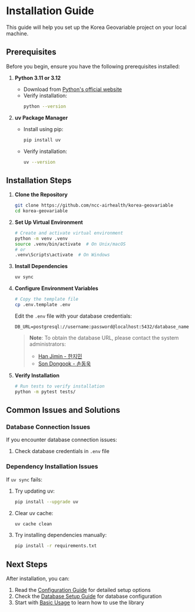 # Installation Guide

This guide will help you set up the Korea Geovariable project on your local machine.

## Prerequisites

Before you begin, ensure you have the following prerequisites installed:

1. **Python 3.11 or 3.12**
   - Download from [Python's official website](https://www.python.org/downloads/)
   - Verify installation:
     ```bash
     python --version
     ```

2. **uv Package Manager**
   - Install using pip:
     ```bash
     pip install uv
     ```
   - Verify installation:
     ```bash
     uv --version
     ```

## Installation Steps

1. **Clone the Repository**
   ```bash
   git clone https://github.com/ncc-airhealth/korea-geovariable
   cd korea-geovariable
   ```

2. **Set Up Virtual Environment**
   ```bash
   # Create and activate virtual environment
   python -m venv .venv
   source .venv/bin/activate  # On Unix/macOS
   # or
   .venv\Scripts\activate  # On Windows
   ```

3. **Install Dependencies**
   ```bash
   uv sync
   ```

4. **Configure Environment Variables**
   ```bash
   # Copy the template file
   cp .env.template .env
   ```

   Edit the `.env` file with your database credentials:
   ```env
   DB_URL=postgresql://username:password@localhost:5432/database_name
   ```

   > **Note**: To obtain the database URL, please contact the system administrators:
   >
   > - [Han Jimin - 한지민](mailto:hangm0101@ncc.re.kr)
   > - [Son Dongook - 손동욱](mailto:d@dou.so)


5. **Verify Installation**
   ```bash
   # Run tests to verify installation
   python -m pytest tests/
   ```

## Common Issues and Solutions

### Database Connection Issues

If you encounter database connection issues:

1. Check database credentials in `.env` file

### Dependency Installation Issues

If `uv sync` fails:

1. Try updating uv:
   ```bash
   pip install --upgrade uv
   ```

2. Clear uv cache:
   ```bash
   uv cache clean
   ```

3. Try installing dependencies manually:
   ```bash
   pip install -r requirements.txt
   ```

## Next Steps

After installation, you can:

1. Read the [Configuration Guide](configuration.md) for detailed setup options
2. Check the [Database Setup Guide](database-setup.md) for database configuration
3. Start with [Basic Usage](../usage/basic-usage.md) to learn how to use the library
